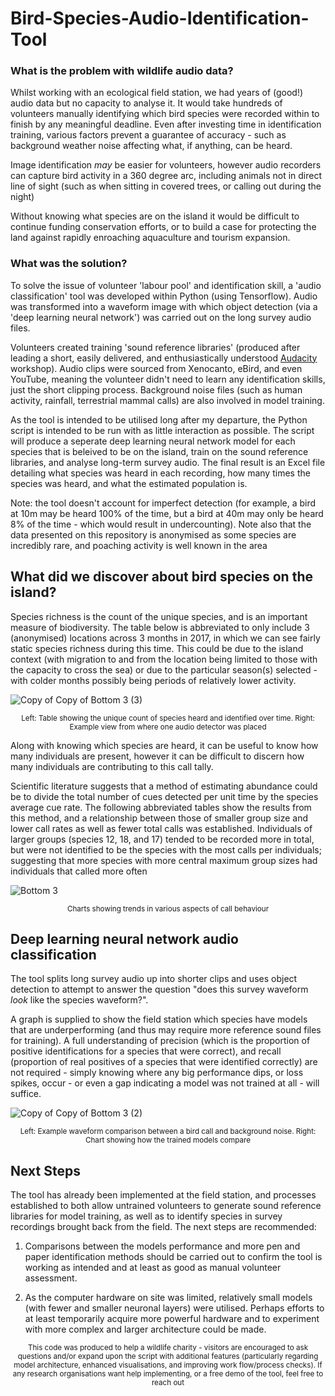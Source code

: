 # Bird-Species-Audio-Identification-Tool


### What is the problem with wildlife audio data?

Whilst working with an ecological field station, we had years of (good!) audio data but no capacity to analyse it. It would take hundreds of volunteers manually identifying which bird species were recorded within to finish by any meaningful deadline. Even after investing time in identification training, various factors prevent a guarantee of accuracy - such as background weather noise affecting what, if anything, can be heard.

Image identification _may_ be easier for volunteers, however audio recorders can capture bird activity in a 360 degree arc, including animals not in direct line of sight (such as when sitting in covered trees, or calling out during the night) 

Without knowing what species are on the island it would be difficult to continue funding conservation efforts, or to build a case for protecting the land against rapidly enroaching aquaculture and tourism expansion.

### What was the solution?

To solve the issue of volunteer 'labour pool' and identification skill, a 'audio classification' tool was developed within Python (using Tensorflow). Audio was transformed into a waveform image with which object detection (via a 'deep learning neural network') was carried out on the long survey audio files. 

Volunteers created training 'sound reference libraries' (produced after leading a short, easily delivered, and enthusiastically understood [Audacity](https://www.audacityteam.org/) workshop). Audio clips were sourced from Xenocanto, eBird, and even YouTube, meaning the volunteer didn't need to learn any identification skills, just the short clipping process. Background noise files (such as human activity, rainfall, terrestrial mammal calls) are also involved in model training.

As the tool is intended to be utilised long after my departure, the Python script is intended to be run with as little interaction as possible. The script will produce a seperate deep learning neural network model for each species that is beleived to be on the island, train on the sound reference libraries, and analyse long-term survey audio. The final result is an Excel file detailing what species was heard in each recording, how many times the species was heard, and what the estimated population is.

Note: the tool doesn't account for imperfect detection (for example, a bird at 10m may be heard 100% of the time, but a bird at 40m may only be heard 8% of the time - which would result in undercounting). Note also that the data presented on this repository is anonymised as some species are incredibly rare, and poaching activity is well known in the area

## What did we discover about bird species on the island?

Species richness is the count of the unique species, and is an important measure of biodiversity. The table below is abbreviated to only include 3 (anonymised) locations across 3 months in 2017, in which we can see fairly static species richness during this time. This could be due to the island context (with migration to and from the location being limited to those with the capacity to cross the sea) or due to the particular season(s) selected - with colder months possibly being periods of relatively lower activity.

![Copy of Copy of Bottom 3 (3)](https://user-images.githubusercontent.com/122735369/215264531-1eb4be82-d189-430c-9fc9-6dd15f8962fa.png)

<p align="center"><sup>Left: Table showing the unique count of species heard and identified over time. Right: Example view from where one audio detector was placed</sup></p>

Along with knowing which species are heard, it can be useful to know how many individuals are present, however it can be difficult to discern how many individuals are contributing to this call tally.

Scientific literature suggests that a method of estimating abundance could be to divide the total number of cues detected per unit time by the species average cue rate. The following abbreviated tables show the results from this method, and a relationship between those of smaller group size and lower call rates as well as fewer total calls was established. Individuals of larger groups (species 12, 18, and 17) tended to be recorded more in total, but were not identified to be the species with the most calls per individuals; suggesting that more species with more central maximum group sizes had individuals that called more often

![Bottom 3](https://user-images.githubusercontent.com/122735369/215263543-9525ba62-15c4-4f82-a8e2-3bbc7b28d916.png)

<p align="center"><sup>Charts showing trends in various aspects of call behaviour</sup></p>

## Deep learning neural network audio classification

The tool splits long survey audio up into shorter clips and uses object detection to attempt to answer the question "does this survey waveform _look_ like the species waveform?". 

A graph is supplied to show the field station which species have models that are underperforming (and thus may require more reference sound files for training). A full understanding of precision (which is the proportion of positive identifications for a species that were correct), and recall (proportion of real positives of a species that were identified correctly) are not required - simply knowing where any big performance dips, or loss spikes, occur - or even a gap indicating a model was not trained at all - will suffice.

![Copy of Copy of Bottom 3 (2)](https://user-images.githubusercontent.com/122735369/215263692-78bd5a51-9120-4ff6-b6d3-6f26c6bbf132.png)
<p align="center"><sup>Left: Example waveform comparison between a bird call and background noise. Right: Chart showing how the trained models compare</sup></p>

## Next Steps

The tool has already been implemented at the field station, and processes established to both allow untrained volunteers to generate sound reference libraries for model training, as well as to identify species in survey recordings brought back from the field. The next steps are recommended:

1. Comparisons between the models performance and more pen and paper identification methods should be carried out to confirm the tool is working as intended and at least as good as manual volunteer assessment.

2. As the computer hardware on site was limited, relatively small models (with fewer and smaller neuronal layers) were utilised. Perhaps efforts to at least temporarily acquire more powerful hardware and to experiment with more complex and larger architecture could be made. 

<p align="center"><sup> This code was produced to help a wildlife charity - visitors are encouraged to ask questions and/or expand upon the script with additional features (particularly regarding model architecture, enhanced visualisations, and improving work flow/process checks). If any research organisations want help implementing, or a free demo of the tool, feel free to reach out</sup></p>

